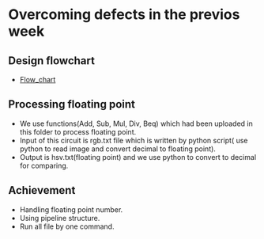# Overcoming defects in the previos week
## Design flowchart
* [Flow_chart](https://app.diagrams.net/#G1kA1_bKQ5Bf97h6QeS8sBBDReIkf6xTDH)
## Processing floating point 
* We use functions(Add, Sub, Mul, Div, Beq) which had been uploaded in this folder to process floating point.
* Input of this circuit is rgb.txt file which is written by python script( use python to read image and convert decimal to floating point).
* Output is hsv.txt(floating point) and we use python to convert to decimal for comparing.
## Achievement 
* Handling floating point number.
* Using pipeline structure.
* Run all file by one command.
